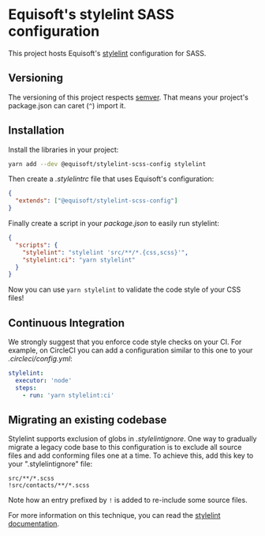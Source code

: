 # Equisoft's stylelint SASS configuration

This project hosts Equisoft's [stylelint](https://stylelint.io/) configuration for SASS.

## Versioning

The versioning of this project respects [semver](https://semver.org/). That means your project's package.json can caret (`^`) import it.

## Installation

Install the libraries in your project:

```bash
yarn add --dev @equisoft/stylelint-scss-config stylelint
```

Then create a _.stylelintrc_ file that uses Equisoft's configuration:

```json
{
  "extends": ["@equisoft/stylelint-scss-config"]
}
```

Finally create a script in your _package.json_ to easily run stylelint:

```json
{
  "scripts": {
    "stylelint": "stylelint 'src/**/*.{css,scss}'",
    "stylelint:ci": "yarn stylelint"
  }
}
```

Now you can use `yarn stylelint` to validate the code style of your CSS files!

## Continuous Integration
We strongly suggest that you enforce code style checks on your CI. For example, on CircleCI you can add a configuration similar to this one to your _.circleci/config.yml_:

```yaml
stylelint:
  executor: 'node'
  steps:
    - run: 'yarn stylelint:ci'
```

## Migrating an existing codebase

Stylelint supports exclusion of globs in _.stylelintignore_. One way to gradually migrate a legacy code base to this configuration is to exclude all source files and add conforming files one at a time. To achieve this, add this key to your ".stylelintignore" file:

```
src/**/*.scss
!src/contacts/**/*.scss
```

Note how an entry prefixed by `!` is added to re-include some source files.

For more information on this technique, you can read the [stylelint documentation](https://github.com/stylelint/stylelint/blob/master/docs/user-guide/configuration.md#stylelintignore).
